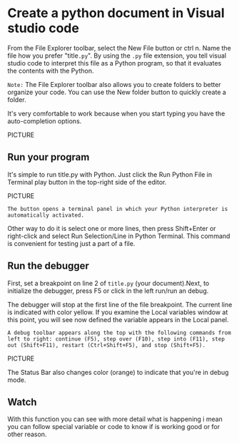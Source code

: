# Create a python document in Visual studio code

From the File Explorer toolbar, select the New File button or ctrl n. Name the file how you prefer "title`.py`". By using the `.py` file extension, you tell visual studio code to interpret this file as a Python program, so that it evaluates the contents with the Python.

`Note:` The File Explorer toolbar also allows you to create folders  to better organize your code. You can use the New folder button to quickly create a folder.

It's very comfortable to work because when you start typing you have the auto-completion options.

PICTURE

## Run your program

It's simple to run title.py with Python. Just click the Run Python File in Terminal play button in the top-right side of the editor.

PICTURE

`The button opens a terminal panel in which your Python interpreter is automatically activated.`

Other way to do it is select one or more lines, then press Shift+Enter or right-click and select Run Selection/Line in Python Terminal.
This command is convenient for testing just a part of a file.

## Run the debugger

First, set a breakpoint on line 2 of `title.py` (your document).Next, to initialize the debugger, press F5 or click in the left run/run an debug.

The debugger will stop at the first line of the file breakpoint. The current line is indicated with color  yellow.
If you examine the Local variables window at this point, you will see now defined the variable appears in the Local panel.

`A debug toolbar appears along the top with the following commands from left to right: continue (F5), step over (F10), step into (F11), step out (Shift+F11), restart (Ctrl+Shift+F5), and stop (Shift+F5).`

PICTURE

The Status Bar also changes color (orange) to indicate that you're in debug mode.

## Watch

With this function you can see with more detail what is happening i mean you can follow special variable or code to know if is working good or for other reason.
